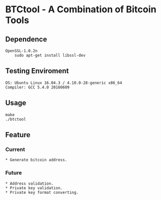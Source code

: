 BTCtool - A Combination of Bitcoin Tools
================================================================================
Dependence
--------------------------------------------------------------------------------
	OpenSSL-1.0.2n
		sudo apt-get install libssl-dev

Testing Enviroment
--------------------------------------------------------------------------------
	OS: Ubuntu Linux 16.04.3 / 4.10.0-28-generic x86_64
	Compiler: GCC 5.4.0 20160609

Usage
--------------------------------------------------------------------------------
	make
	./btctool

Feature
--------------------------------------------------------------------------------
###  Current
	* Generate bitcoin address.
###  Future
	* Address validation.
	* Private key validation.
	* Private key format converting.
